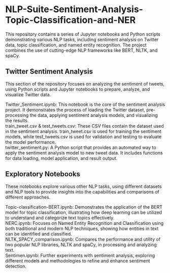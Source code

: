 # NLP-Suite-Sentiment-Analysis-Topic-Classification-and-NER


This repository contains a series of Jupyter notebooks and Python scripts demonstrating various NLP tasks, including sentiment analysis on Twitter data, topic classification, and named entity recognition. The project combines the use of cutting-edge NLP frameworks like BERT, NLTK, and spaCy.

## Twitter Sentiment Analysis

This section of the repository focuses on analyzing the sentiment of tweets, using Python scripts and Jupyter notebooks to prepare, analyze, and visualize Twitter data.

Twitter_Sentiment.ipynb: This notebook is the core of the sentiment analysis project. It demonstrates the process of loading the Twitter dataset, pre-processing the data, applying sentiment analysis models, and visualizing the results.  
train_tweet.csv & test_tweets.csv: These CSV files contain the dataset used in the sentiment analysis. train_tweet.csv is used for training the sentiment models, while test_tweets.csv is used for validation and testing to evaluate the model performance.  
twitter_sentiment.py: A Python script that provides an automated way to apply the sentiment analysis model to new tweet data. It includes functions for data loading, model application, and result output.  


## Exploratory Notebooks

These notebooks explore various other NLP tasks, using different datasets and NLP tools to provide insights into the capabilities and comparisons of different approaches.

Topic-classification-BERT.ipynb: Demonstrates the application of the BERT model for topic classification, illustrating how deep learning can be utilized to understand and categorize text topics effectively.  
NERC.ipynb: Focuses on Named Entity Recognition and Classification using both traditional and modern NLP techniques, showing how entities in text can be identified and classified.  
NLTK_SPACY_comparison.ipynb: Compares the performance and utility of two popular NLP libraries, NLTK and spaCy, in processing and analyzing text.  
Sentimen.ipynb: Further experiments with sentiment analysis, exploring different models and methodologies to refine and enhance sentiment detection.  
